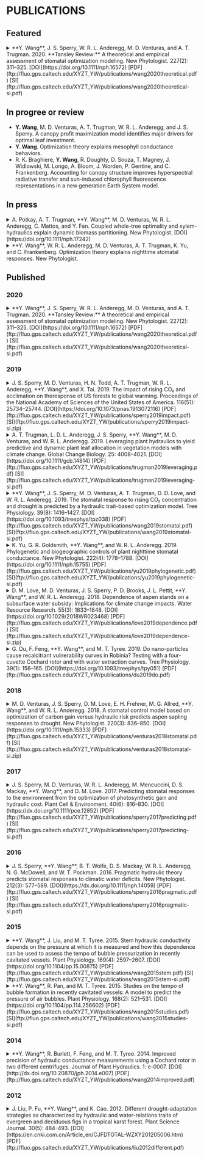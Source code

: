 # PUBLICATIONS

## Featured

<details>
<summary>
**Y. Wang**, J. S. Sperry, W. R. L. Anderegg, M. D. Venturas, and A. T. Trugman. 2020.
**Tansley Review:** A theoretical and empirical assessment of stomatal optimization modeling.
New Phytologist. 227(2): 311–325.
[DOI](https://doi.org/10.1111/nph.16572)
[PDF](ftp://fluo.gps.caltech.edu/XYZT_YW/publications/wang2020theoretical.pdf)
[SI](ftp://fluo.gps.caltech.edu/XYZT_YW/publications/wang2020theoretical-si.pdf)
</summary>

```
@article{wang2020theoretical,
    author = {Wang, Yujie and Sperry, John S. and Anderegg, William R. L. and Venturas, Martin D. and Trugman, Anna T.},
    year = {2020},
    title = {A theoretical and empirical assessment of stomatal optimization modeling},
    journal = {New Phytologist},
    volume = {227},
    number = {2},
    pages = {311--325},
    publisher = {Wiley Online Library}
}
```
</details>




## In progree or review

- **Y. Wang**, M. D. Venturas, A. T. Trugman, W. R. L. Anderegg, and J. S. Sperry.
    A canopy profit maximization model identifies major drivers for optimal leaf investment.
- **Y. Wang**.
    Optimization theory explains mesophyll conductance behaviors.
- R. K. Braghiere, **Y. Wang**, R. Doughty, D. Souza, T. Magney, J. Widlowski, M. Longo, A. Bloom, J. Worden, P. Gentine, and C. Frankenberg.
    Accounting for canopy structure improves hyperspectral radiative transfer and sun-induced chlorophyll fluorescence representations in a new generation Earth System model.





## In press

<details>
<summary>
A. Potkay, A. T. Trugman, **Y. Wang**, M. D. Venturas, W. R. L. Anderegg, C. Mattos, and Y. Fan.
Coupled whole-tree optimality and xylem-hydraulics explain dynamic biomass partitioning.
New Phytologist.
[DOI](https://doi.org/10.1111/nph.17242)
</summary>

```
To update
```
</details>

<details>
<summary>
**Y. Wang**, W. R. L. Anderegg, M. D. Venturas, A. T. Trugman, K. Yu, and C. Frankenberg.
Optimization theory explains nighttime stomatal responses.
New Phytologist.
</summary>

```
To update
```
</details>




## Published

### 2020

<details>
<summary>
**Y. Wang**, J. S. Sperry, W. R. L. Anderegg, M. D. Venturas, and A. T. Trugman. 2020.
**Tansley Review:** A theoretical and empirical assessment of stomatal optimization modeling.
New Phytologist. 227(2): 311–325.
[DOI](https://doi.org/10.1111/nph.16572)
[PDF](ftp://fluo.gps.caltech.edu/XYZT_YW/publications/wang2020theoretical.pdf)
[SI](ftp://fluo.gps.caltech.edu/XYZT_YW/publications/wang2020theoretical-si.pdf)
</summary>

```
@article{wang2020theoretical,
    author = {Wang, Yujie and Sperry, John S. and Anderegg, William R. L. and Venturas, Martin D. and Trugman, Anna T.},
    year = {2020},
    title = {A theoretical and empirical assessment of stomatal optimization modeling},
    journal = {New Phytologist},
    volume = {227},
    number = {2},
    pages = {311--325},
    publisher = {Wiley Online Library}
}
```
</details>




### 2019

<details>
<summary>
J. S. Sperry, M. D. Venturas, H. N. Todd, A. T. Trugman, W. R. L. Anderegg, **Y. Wang**, and X. Tai. 2019.
The impact of rising CO₂ and acclimation on theresponse of US forests to global warming.
Proceedings of the National Academy of Sciences of the United States of America. 116(51): 25734–25744.
[DOI](https://doi.org/10.1073/pnas.1913072116)
[PDF](ftp://fluo.gps.caltech.edu/XYZT_YW/publications/sperry2019impact.pdf)
[SI](ftp://fluo.gps.caltech.edu/XYZT_YW/publications/sperry2019impact-si.zip)
</summary>

```
@article{sperry2019impact,
    author = {Sperry, John S. and Venturas, Martin D. and Todd, Henry N. and Trugman, Anna T. and Anderegg, William R. L. and Wang, Yujie and Tai, Xiaonan},
    year = {2019},
    title = {The impact of rising {CO}$_{2}$ and acclimation on the response of {US} forests to global warming},
    journal = {Proceedings of the National Academy of Sciences},
    volume = {116},
    number = {51},
    pages = {25734--25744}
}
```
</details>

<details>
<summary>
A. T. Trugman, L. D. L. Anderegg, J. S. Sperry, **Y. Wang**, M. D. Venturas, and W. R. L. Anderegg. 2019.
Leveraging plant hydraulics to yield predictive and dynamic plant leaf allocation in vegetation models with climate change.
Global Change Biology. 25: 4008–4021.
[DOI](https://doi.org/10.1111/gcb.14814)
[PDF](ftp://fluo.gps.caltech.edu/XYZT_YW/publications/trugman2019leveraging.pdf)
[SI](ftp://fluo.gps.caltech.edu/XYZT_YW/publications/trugman2019leveraging-si.pdf)
</summary>

```
@article{trugman2019leveraging,
    author = {Trugman, Anna T. and Anderegg, L. D. L. and Sperry, J. S. and Wang, Yujie and Venturas, M. and Anderegg, W. R. L.},
    year = {2019},
    title = {Leveraging plant hydraulics to yield predictive and dynamic plant leaf allocation in vegetation models with climate change},
    journal = {Global Change Biology},
    volume = {25},
    number = {12},
    pages = {4008--4021},
    publisher = {Wiley Online Library}
}
```
</details>

<details>
<summary>
**Y. Wang**, J. S. Sperry, M. D. Venturas, A. T. Trugman, D. D. Love, and W. R. L. Anderegg. 2019.
The stomatal response to rising CO₂ concentration and drought is predicted by a hydraulic trait-based optimization model.
Tree Physiology. 39(8): 1416–1427.
[DOI](https://doi.org/10.1093/treephys/tpz038)
[PDF](ftp://fluo.gps.caltech.edu/XYZT_YW/publications/wang2019stomatal.pdf)
[SI](ftp://fluo.gps.caltech.edu/XYZT_YW/publications/wang2019stomatal-si.pdf)
</summary>

```
@article{wang2019stomatal,
    author = {Wang, Yujie and Sperry, John S. and Venturas, Martin D. and Trugman, Anna T. and Love, David M. and Anderegg, William R. L.},
    year = {2019},
    title = {The stomatal response to rising {CO}$_{2}$ concentration and drought is predicted by a hydraulic trait-based optimization model},
    journal = {Tree Physiology},
    volume = {39},
    number = {8},
    pages = {1416--1427},
    publisher = {Oxford University Press}
}
```
</details>

<details>
<summary>
K. Yu, G. R. Goldsmith, **Y. Wang**, and W. R. L. Anderegg. 2019.
Phylogenetic and biogeographic controls of plant nighttime stomatal conductance.
New Phytologist. 222(4): 1778–1788.
[DOI](https://doi.org/10.1111/nph.15755)
[PDF](ftp://fluo.gps.caltech.edu/XYZT_YW/publications/yu2019phylogenetic.pdf)
[SI](ftp://fluo.gps.caltech.edu/XYZT_YW/publications/yu2019phylogenetic-si.pdf)
</summary>

```
@article{yu2019phylogenetic,
    author = {Yu, Kailiang and Goldsmith, Gregory R. and Wang, Yujie and Anderegg, William R. L.},
    year = {2019},
    title = {Phylogenetic and biogeographic controls of plant nighttime stomatal conductance},
    journal = {New Phytologist},
    volume = {222},
    number = {4},
    pages = {1778--1788},
    publisher = {Wiley Online Library}
}
```
</details>

<details>
<summary>
D. M. Love, M. D. Venturas, J. S. Sperry, P. D. Brooks, J. L. Pettit, **Y. Wang**, and W. R. L. Anderegg. 2018.
Dependence of aspen stands on a subsurface water subsidy: Implications for climate change impacts.
Water Resource Research. 55(3): 1833–1848.
[DOI](https://doi.org/10.1029/2018WR023468)
[PDF](ftp://fluo.gps.caltech.edu/XYZT_YW/publications/love2019dependence.pdf)
[SI](ftp://fluo.gps.caltech.edu/XYZT_YW/publications/love2019dependence-si.zip)
</summary>

```
@article{love2019dependence,
    author = {Love, D. M. and Venturas, M. D. and Sperry, J. S. and Brooks, P. D. and Pettit, Joseph L. and Wang, Yujie and Anderegg, W. R. L. and Tai, X. and Mackay, D. S.},
    year = {2019},
    title = {Dependence of aspen stands on a subsurface water subsidy: {Implications} for climate change impacts},
    journal = {Water Resources Research},
    volume = {55},
    number = {3},
    pages = {1833--1848},
    publisher = {Wiley Online Library}
}
```
</details>

<details>
<summary>
G. Du, F. Feng, **Y. Wang**, and M. T. Tyree. 2019.
Do nano-particles cause recalcitrant vulnerability curves in Robinia? Testing with a four-cuvette Cochard rotor and with water extraction curves.
Tree Physiology. 39(1): 156–165.
[DOI](https://doi.org/10.1093/treephys/tpy051)
[PDF](ftp://fluo.gps.caltech.edu/XYZT_YW/publications/du2019do.pdf)
</summary>

```
@article{du2019nano,
    author = {Du, Guangyuan and Feng, Feng and Wang, Yujie and Tyree, Melvin T.},
    year = {2018},
    title = {Do nano-particles cause recalcitrant vulnerability curves in \textit{Robinia}? {T}esting with a four-cuvette {Cochard} rotor and with water extraction curves},
    journal = {Tree Physiology},
    volume = {39},
    number = {1},
    pages = {156--165},
    publisher = {Oxford University Press}
}
```
</details>




### 2018

<details>
<summary>
M. D. Venturas, J. S. Sperry, D. M. Love, E. H. Frehner, M. G. Allred, **Y. Wang**, and W. R. L. Anderegg. 2018.
A stomatal control model based on optimization of carbon gain versus hydraulic risk predicts aspen sapling responses to drought.
New Phytologist. 220(3): 836–850.
[DOI](https://doi.org/10.1111/nph.15333)
[PDF](ftp://fluo.gps.caltech.edu/XYZT_YW/publications/venturas2018stomatal.pdf)
[SI](ftp://fluo.gps.caltech.edu/XYZT_YW/publications/venturas2018stomatal-si.zip)
</summary>

```
@article{venturas2018stomatal,
    author = {Venturas, Martin D. and Sperry, John S. and Love, David M. and Frehner, Ethan H. and Allred, Michael G. and Wang, Yujie and Anderegg, William R. L.},
    year = {2018},
    title = {A stomatal control model based on optimization of carbon gain versus hydraulic risk predicts aspen sapling responses to drought},
    journal = {New Phytologist},
    volume = {220},
    number = {3},
    pages = {836--850},
    publisher = {Wiley Online Library}
}
```
</details>




### 2017

<details>
<summary>
J. S. Sperry, M. D. Venturas, W. R. L. Anderegg, M. Mencuccini, D. S. Mackay, **Y. Wang**, and D. M. Love. 2017.
Predicting stomatal responses to the environment from the optimization of photosynthetic gain and hydraulic cost.
Plant Cell & Environment. 40(6): 816–830.
[DOI](https://dx.doi.org/10.1111/pce.12852)
[PDF](ftp://fluo.gps.caltech.edu/XYZT_YW/publications/sperry2017predicting.pdf)
[SI](ftp://fluo.gps.caltech.edu/XYZT_YW/publications/sperry2017predicting-si.pdf)
</summary>

```
@article{sperry2017predicting,
    author = {Sperry, John S. and Venturas, Martin D. and Anderegg, William R. L. and Mencuccini, Maurizio and Mackay, D. Scott and Wang, Yujie and Love, David M.},
    year = {2017},
    title = {Predicting stomatal responses to the environment from the optimization of photosynthetic gain and hydraulic cost},
    journal = {Plant, Cell \& Environment},
    volume = {40},
    number = {6},
    pages = {816--830},
    publisher = {Wiley Online Library}
}
```
</details>




### 2016

<details>
<summary> J. S. Sperry, **Y. Wang**, B. T. Wolfe, D. S. Mackay, W. R. L. Anderegg, N. G. McDowell, and W. T. Pockman. 2016.
Pragmatic hydraulic theory predicts stomatal responses to climatic water deficits.
New Phytologist. 212(3): 577–589.
[DOI](https://dx.doi.org/10.1111/nph.14059)
[PDF](ftp://fluo.gps.caltech.edu/XYZT_YW/publications/sperry2016pragmatic.pdf)
[SI](ftp://fluo.gps.caltech.edu/XYZT_YW/publications/sperry2016pragmatic-si.pdf)
</summary>

```
@article{sperry2016pragmatic,
    author = {Sperry, John S. and Wang, Yujie and Wolfe, Brett T. and Mackay, D. Scott and Anderegg, William R. L. and McDowell, Nate G. and Pockman, William T.},
    year = {2016},
    title = {Pragmatic hydraulic theory predicts stomatal responses to climatic water deficits},
    journal = {New Phytologist},
    volume = {212},
    number = {3},
    pages = {577--589},
    publisher = {Wiley Online Library}
}
```
</details>




### 2015

<details>
<summary>
**Y. Wang**, J. Liu, and M. T. Tyree. 2015.
Stem hydraulic conductivity depends on the pressure at which it is measured and how this dependence can be used to assess the tempo of bubble pressurization in recently cavitated vessels.
Plant Physiology. 169(4): 2597–2607.
[DOI](https://doi.org/10.1104/pp.15.00875)
[PDF](ftp://fluo.gps.caltech.edu/XYZT_YW/publications/wang2015stem.pdf)
[SI](ftp://fluo.gps.caltech.edu/XYZT_YW/publications/wang2015stem-si.pdf)
</summary>

```
@article{wang2015stem,
    author = {Wang, Yujie and Liu, Jinyu and Tyree, Melvin T.},
    year = {2015},
    title = {Stem hydraulic conductivity depends on the pressure at which it is measured and how this dependence can be used to assess the tempo of bubble pressurization in recently cavitated vessels},
    journal = {Plant Physiology},
    volume = {169},
    number = {4},
    pages = {2597--2607},
    publisher = {Am Soc Plant Biol}
}
```
</details>

<details>
<summary>
**Y. Wang**, R. Pan, and M. T. Tyree. 2015.
Studies on the tempo of bubble formation in recently cavitated vessels: A model to predict the pressure of air bubbles.
Plant Physiology. 168(2): 521–531.
[DOI](https://doi.org/10.1104/pp.114.256602)
[PDF](ftp://fluo.gps.caltech.edu/XYZT_YW/publications/wang2015studies.pdf)
[SI](ftp://fluo.gps.caltech.edu/XYZT_YW/publications/wang2015studies-si.pdf)
</summary>

```
@article{wang2015studies,
    author = {Wang, Yujie and Pan, Ruihua and Tyree, Melvin T.},
    year = {2015},
    title = {Studies on the tempo of bubble formation in recently cavitated vessels: {A} model to predict the pressure of air bubbles},
    journal = {Plant Physiology},
    volume = {168},
    number = {2},
    pages = {521--531},
    publisher = {Am Soc Plant Biol}
}
```
</details>




### 2014

<details>
<summary>
**Y. Wang**, R. Burlett, F. Feng, and M. T. Tyree. 2014.
Improved precision of hydraulic conductance measurements using a Cochard rotor in two different centrifuges.
Journal of Plant Hydraulics. 1: e-0007.
[DOI](http://dx.doi.org/10.20870/jph.2014.e007)
[PDF](ftp://fluo.gps.caltech.edu/XYZT_YW/publications/wang2014improved.pdf)
</summary>

```
@article{wang2014improved,
    author = {Wang, Yujie and Burlett, R{\'e}gis and Feng, Feng and Tyree, Melvin T.},
    year = {2014},
    title = {Improved precision of hydraulic conductance measurements using a {Cochard} rotor in two different centrifuges},
    journal = {Journal of Plant Hydraulics},
    volume = {1},
    pages = {e007}
}
```
</details>




### 2012

<details>
<summary>
J. Liu, P. Fu, **Y. Wang**, and K. Cao. 2012.
Different drought-adaptation strategies as characterized by hydraulic and water-relations traits of evergreen and deciduous figs in a tropical karst forest.
Plant Science Journal. 30(5): 484-493.
[DOI](https://en.cnki.com.cn/Article_en/CJFDTOTAL-WZXY201205006.htm)
[PDF](ftp://fluo.gps.caltech.edu/XYZT_YW/publications/liu2012different.pdf)
</summary>

```
@article{liu2012different,
    author = {Liu, Jinyu and Fu, Peili and Wang, Yujie and Cao, Kunfang},
    year = {2012},
    title = {Different drought-adaptation strategies as characterized by hydraulic and water-relations traits of evergreen and deciduous figs in a tropical karst forest},
    journal = {Plant Science Journal},
    volume = {30},
    number = {5},
    pages = {484--493},
    publisher = {Science Press}
}
```
</details>
